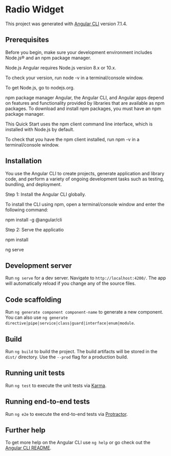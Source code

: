 # Radio Widget

This project was generated with [Angular CLI](https://github.com/angular/angular-cli) version 7.1.4.

## Prerequisites

Before you begin, make sure your development environment includes Node.js® and an npm package manager.

Node.js
Angular requires Node.js version 8.x or 10.x.

To check your version, run node -v in a terminal/console window.

To get Node.js, go to nodejs.org.

npm package manager
Angular, the Angular CLI, and Angular apps depend on features and functionality provided by libraries that are available as npm packages. To download and install npm packages, you must have an npm package manager.

This Quick Start uses the npm client command line interface, which is installed with Node.js by default.

To check that you have the npm client installed, run npm -v in a terminal/console window.

## Installation

You use the Angular CLI to create projects, generate application and library code, and perform a variety of ongoing development tasks such as testing, bundling, and deployment.

Step 1: Install the Angular CLI globally.

To install the CLI using npm, open a terminal/console window and enter the following command:

npm install -g @angular/cli

Step 2: Serve the applicatio

npm install

ng serve

## Development server

Run `ng serve` for a dev server. Navigate to `http://localhost:4200/`. The app will automatically reload if you change any of the source files.

## Code scaffolding

Run `ng generate component component-name` to generate a new component. You can also use `ng generate directive|pipe|service|class|guard|interface|enum|module`.

## Build

Run `ng build` to build the project. The build artifacts will be stored in the `dist/` directory. Use the `--prod` flag for a production build.

## Running unit tests

Run `ng test` to execute the unit tests via [Karma](https://karma-runner.github.io).

## Running end-to-end tests

Run `ng e2e` to execute the end-to-end tests via [Protractor](http://www.protractortest.org/).

## Further help

To get more help on the Angular CLI use `ng help` or go check out the [Angular CLI README](https://github.com/angular/angular-cli/blob/master/README.md).
